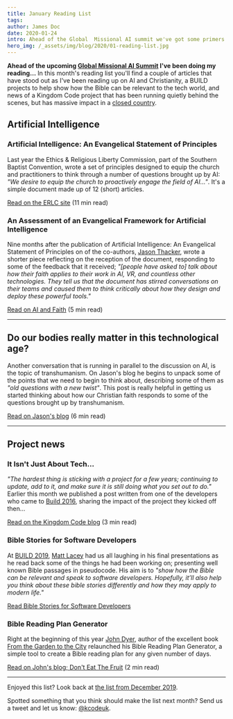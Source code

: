 ```yaml
---
title: January Reading List
tags:
author: James Doc
date: 2020-01-24
intro: Ahead of the Global  Missional AI summit we've got some primers to help you think about tech and AI, as well as people exploring how to show the relevance of the Bible to those working in tech, and think through questions raised by transhumanism…
hero_img: /_assets/img/blog/2020/01-reading-list.jpg
---
```


**Ahead of the upcoming [Global Missional AI Summit](/blog/2019/missional-ai/) I've been doing my reading…** In this month's reading list you'll find a couple of articles that have stood out as I've been reading up on AI and Christianity, a BUILD projects to help show how the Bible can be relevant to the tech world, and news of a Kingdom Code project that has been running quietly behind the scenes, but has massive impact in a [closed country](https://www.opendoorsuk.org/persecution/countries/).

## Artificial Intelligence

### Artificial Intelligence: An Evangelical Statement of Principles

Last year the Ethics & Religious Liberty Commission, part of the Southern Baptist Convention, wrote a set of principles designed to equip the church and practitioners to think through a number of questions brought up by AI: _"We desire to equip the church to proactively engage the field of AI…"_. It's a simple document made up of 12 (short) articles.

<a href="https://erlc.com/resource-library/statements/artificial-intelligence-an-evangelical-statement-of-principles" class="btn btn--orange btn--micro" target="_blank" rel="noopener">Read on the ERLC site</a> (11 min read)

### An Assessment of an Evangelical Framework for Artificial Intelligence

Nine months after the publication of Artificial Intelligence: An Evangelical Statement of Principles on of the co-authors, [Jason Thacker](https://jasonthacker.com/), wrote a shorter piece reflecting on the reception of the document, responding to some of the feedback that it received; _"[people have asked to] talk about how their faith applies to their work in AI, VR, and countless other technologies. They tell us that the document has stirred conversations on their teams and caused them to think critically about how they design and deploy these powerful tools."_

<a href="https://aiandfaith.org/nine-months-later-erlc-ai-statement/" class="btn btn--orange btn--micro" target="_blank" rel="noopener">Read on AI and Faith</a> (5 min read)

<hr />

## Do our bodies really matter in this technological age?

Another conversation that is running in parallel to the discussion on AI, is the topic of transhumanism. On Jason's blog he begins to unpack some of the points that we need to begin to think about, describing some of them as _"old questions with a new twist"_. This post is really helpful in getting us started thinking about how our Christian faith responds to some of the questions brought up by transhumanism.

<a href="https://jasonthacker.com/2019/12/11/do-our-bodies-really-matter-in-this-technological-age/" class="btn btn--orange btn--micro" target="_blank" rel="noopener">Read on Jason's blog</a> (6 min read)

<hr />

## Project news

### It Isn't Just About Tech…

_"The hardest thing is sticking with a project for a few years; continuing to update, add to it, and make sure it is still doing what you set out to do."_ Earlier this month we published a post written from one of the developers who came to [Build 2016](/build), sharing the impact of the project they kicked off then…

<a href="/blog/2020/it-isnt-just-about-tech/" class="btn btn--orange btn--micro" target="_blank" rel="noopener">Read on the Kingdom Code blog</a> (3 min read)

### Bible Stories for Software Developers

At [BUILD 2019](/build/19), [Matt Lacey](https://github.com/sponsors/mrlacey) had us all laughing in his final presentations as he read back some of the things he had been working on; presenting well known Bible passages in pseudocode. His aim is to _"show how the Bible can be relevant and speak to software developers. Hopefully, it’ll also help you think about these bible stories differently and how they may apply to modern life."_

<a href="https://biblestories.dev/" class="btn btn--orange btn--micro" target="_blank" rel="noopener">Read Bible Stories for Software Developers</a>

### Bible Reading Plan Generator

Right at the beginning of this year [John Dyer](https://donteatthefruit.com/), author of the excellent book [From the Garden to the City](https://www.amazon.co.uk/Garden-City-Dyer-John/dp/0825426685/) relaunched his Bible Reading Plan Generator, a simple tool to create a Bible reading plan for any given number of days.

<a href="http://donteatthefruit.com/2020/01/bible-reading-plan-generator" class="btn btn--orange btn--micro" target="_blank" rel="noopener">Read on John's blog; Don't Eat The Fruit</a> (2 min read)

<hr />

Enjoyed this list? Look back at [the list from December 2019](/blog/2019/12-reading-list/).

Spotted something that you think should make the list next month? Send us a tweet and let us know: [@kcodeuk](https://twitter.com/intent/tweet?text=@kcodeuk%20you%20should%20profile%20this%20blog%20post%20in%20your%20reading%20list%20next%20month).
